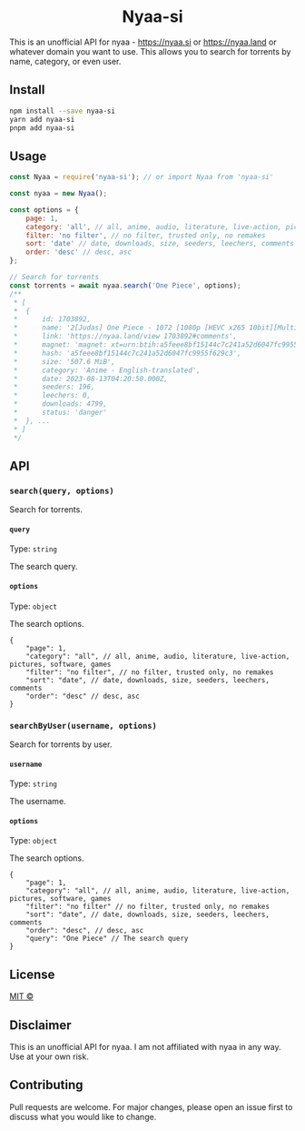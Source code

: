<h1 align="center">Nyaa-si</h1>

This is an unofficial API for nyaa - https://nyaa.si or https://nyaa.land or whatever domain you want to use. This allows you to search for torrents by name, category, or even user.

## Install

```bash
npm install --save nyaa-si
yarn add nyaa-si
pnpm add nyaa-si
```

## Usage

```js
const Nyaa = require('nyaa-si'); // or import Nyaa from 'nyaa-si'

const nyaa = new Nyaa();

const options = {
    page: 1,
    category: 'all', // all, anime, audio, literature, live-action, pictures, software, games
    filter: 'no filter', // no filter, trusted only, no remakes
    sort: 'date' // date, downloads, size, seeders, leechers, comments
    order: 'desc' // desc, asc
};

// Search for torrents
const torrents = await nyaa.search('One Piece', options);
/**
 * [
 *  {
 *      id: 1703892,
 *      name: '2[Judas] One Piece - 1072 [1080p [HEVC x265 10bit][Multi-Subs] (Weekly)',
 *      link: 'https://nyaa.land/view 1703892#comments',
 *      magnet: 'magnet: xt=urn:btih:a5feee8bf15144c7c241a52d6047fc9955f62 c3...',
 *      hash: 'a5feee8bf15144c7c241a52d6047fc9955f629c3',
 *      size: '507.6 MiB',
 *      category: 'Anime - English-translated',
 *      date: 2023-08-13T04:20:50.000Z,
 *      seeders: 196,
 *      leechers: 0,
 *      downloads: 4799,
 *      status: 'danger'
 *  }, ...
 * ]
 */
```

## API

### `search(query, options)`

Search for torrents.

#### `query`

Type: `string`

The search query.

#### `options`

Type: `object`

The search options.

```jsonc
{
    "page": 1,
    "category": "all", // all, anime, audio, literature, live-action, pictures, software, games
    "filter": "no filter", // no filter, trusted only, no remakes
    "sort": "date", // date, downloads, size, seeders, leechers, comments
    "order": "desc" // desc, asc
}
```

### `searchByUser(username, options)`

Search for torrents by user.

#### `username`

Type: `string`

The username.

#### `options`

Type: `object`

The search options.

```jsonc
{
    "page": 1,
    "category": "all", // all, anime, audio, literature, live-action, pictures, software, games
    "filter": "no filter" // no filter, trusted only, no remakes
    "sort": "date", // date, downloads, size, seeders, leechers, comments
    "order": "desc", // desc, asc
    "query": "One Piece" // The search query
}
```

## License

[MIT ©](/LICENSE)

## Disclaimer

This is an unofficial API for nyaa. I am not affiliated with nyaa in any way. Use at your own risk.

## Contributing

Pull requests are welcome. For major changes, please open an issue first to discuss what you would like to change.
